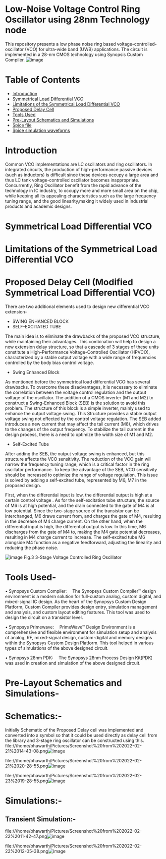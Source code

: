 # Low-Noise Voltage Control Ring Oscillator using 28nm Technology node
This repository presents a low phase noise ring based voltage-controlled-oscillator (VCO) for ultra-wide band (UWB) applications. The circuit is implemented in a 28-nm CMOS technology using Synopsis Custom Compiler.
![image](https://user-images.githubusercontent.com/35188692/155860564-111e682f-d9be-4464-9dc6-4a7cab62911a.png)

# Table of Contents
* [Introduction](#Introduction)
* [Symmetrical Load Differential VCO](#Symmetrical-Load-Differential-VCO)
* [Limitations of the Symmetrical Load Differential VCO](#Limitations-of-the-Symmetrical-Load-Differential-VCO)
* [Proposed Delay Cell](#Proposed-Delay-Cell-Modified-Symmetrical-Load-Differential-VCO)
* [Tools Used](#Tools-Used)
* [Pre-Layout Schematics and Simulations](#Pre-Layout-Schematics-and-Simulations)
* [Spice file](#Spice-file) 
* [Spice simulation waveforms](#Spice-simulation-waveforms)
# Introduction
Common VCO implementations are LC oscillators and ring oscillators. In integrated circuits, the production of high-performance passive devices (such as inductors) is difficult since these devices occupy a large area and thus LC tank voltage-controlled oscillator becomes inappropriate. Concurrently, Ring Oscillator benefit from the rapid advance of the technology in IC industry, to occupy more and more small area on the chip, while keeping all its appealing characteristics such as the large frequency tuning range, and the good linearity,making it widely used in industrial products and academic designs.
# Symmetrical Load Differential VCO

# Limitations of the Symmetrical Load Differential VCO

# Proposed Delay Cell (Modified Symmetrical Load Differential VCO)
There are two additional elements used to design new differential VCO extension-
* SWING ENHANCED BLOCK
* SELF-EXCITATED TUBE


The main idea is to eliminate the drawbacks of the proposed VCO structure, while maintaining their advantages. This combination will help to design a new extension delay structure, so that a cascade of 3 stages of these units constitute a High-Performance Voltage-Controlled Oscillator (HPVCO), characterized by a stable output voltage with a wide range of frequencies controlled by the body bias control voltage.

* Swing Enhanced Block

As mentioned before the symmetrical load differential VCO has several drawbacks. To overcome these disadvantages, it is necessary to eliminate the correlation between the voltage control regulation and the output voltage of the oscillator. The addition of a CMOS inverter (M1 and M2) to construct a Swing-Enhanced Block (SEB) is the solution to avoid this problem. The structure of this block is a simple inverter, mainly used to enhance the output voltage swing. This Structure provides a stable output voltage swing not effected by the control voltage regulation. The SEB added introduces a new current that may affect the tail current (M8), which drives to the changes of the output frequency. To stabilize the tail current in the design process, there is a need to optimize the width size of M1 and M2.

* Self-Excited Tube

After adding the SEB, the output voltage swing is enhanced, but this structure affects the VCO sensitivity. The reduction of the VCO gain will narrow the frequency tuning range, which is a critical factor in the ring oscillator performance. To keep the advantage of the SEB, VCO sensitivity should be increased to optimize the range of voltage regulation. This issue is solved by adding a self-excited tube, represented by M6, M7 in the proposed design.

First, when the differential input is low, the differential output is high at a certain control voltage . As for the self-excitation tube structure, the source of M6 is at high potential, and the drain connected to the gate of M4 is at low potential. Since the two-stage source of the transistor can be
interchanged, M6 draws current from, and charges the gate of M4, resulting in the decrease of M4 charge current. On the other hand, when the differential input is high, the differential output is low. In this time, M6 discharges from the gate of M4 to, making the M4 gate potential decreases, resulting in M4 charge current to increase. The self-excited tube M6 alongside M4 function as a negative feedforward, adjusting the linearity and reducing the phase noise.

![image](https://user-images.githubusercontent.com/35188692/155860929-a2111577-a592-4d39-8611-5bf0f35fe310.png)
Fig.3 3-Stage Voltage Controlled Ring Oscillator

# Tools Used-
• Synopsys Custom Compiler:
 The Synopsys Custom Compiler™ design environment is a modern solution for full-custom analog, custom digital, and mixed-signal IC design. As the heart of the Synopsys Custom Design Platform, Custom Compiler provides design entry, simulation management and analysis, and custom layout editing features. This tool was used to design the circuit on a transistor level.

• Synopsys Primewave:
 PrimeWave™ Design Environment is a comprehensive and flexible environment for simulation setup and analysis of analog, RF, mixed-signal design, custom-digital and memory designs within the Synopsys Custom Design Platform. This tool helped in various types of simulations of the above designed circuit.

• Synopsys 28nm PDK:
 The Synopsys 28nm Process Design Kit(PDK) was used in creation and simulation of the above designed circuit.
 
 # Pre-Layout Schematics and Simulations-
 # Schematics:-
 Initially Schematic of the Proposed Delay cell was implemented and converted into a symbol so that it could be used directly as delay cell from the library and 3-stage ring oscillator can be constructed using this.
 file:///home/bhawarth/Pictures/Screenshot%20from%202022-02-21%2014-43-08.png![image](https://user-images.githubusercontent.com/35188692/155859787-604590eb-0b72-44c4-8c8e-c1658502849a.png)

file:///home/bhawarth/Pictures/Screenshot%20from%202022-02-21%2020-28-55.png![image](https://user-images.githubusercontent.com/35188692/155859888-e31abf7f-acaf-4fb9-9569-f0b7127b2ab1.png)

file:///home/bhawarth/Pictures/Screenshot%20from%202022-02-23%2019-28-55.png![image](https://user-images.githubusercontent.com/35188692/155859927-5607605f-97dc-4433-a992-d794b52e98ac.png)

# Simulations:-
## Transient Simulation:-

file:///home/bhawarth/Pictures/Screenshot%20from%202022-02-22%2011-42-47.png![image](https://user-images.githubusercontent.com/35188692/155860028-68c2f7bc-f0bc-49ef-9a46-9ac86d773a13.png)

file:///home/bhawarth/Pictures/Screenshot%20from%202022-02-22%2012-05-38.png![image](https://user-images.githubusercontent.com/35188692/155860047-6bdcfcb9-b617-4de4-8486-3c35f79e0b16.png)
